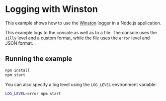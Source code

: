 # Logging with Winston

This example shows how to use the [Winston](https://github.com/winstonjs/winston) logger in a Node.js application.

This example logs to the console as well as to a file. The console uses the `silly` level and a custom format, while the file uses the `error` level and JSON format.

## Running the example

```bash
npm install
npm start
```

You can also specify a log level using the `LOG_LEVEL` environment variable:

```bash
LOG_LEVEL=error npm start
```